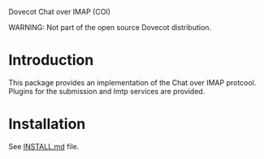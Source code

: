Dovecot Chat over IMAP (COI)

WARNING: Not part of the open source Dovecot distribution.

Introduction
============

This package provides an implementation of the Chat over IMAP protcool. Plugins
for the submission and lmtp services are provided.

Installation
============

See [INSTALL.md](INSTALL.md) file.

